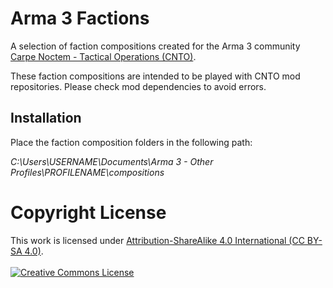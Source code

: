 # Arma 3 Factions
A selection of faction compositions created for the Arma 3 community <a rel="cnto" href="https://www.carpenoctem.co/">Carpe Noctem - Tactical Operations (CNTO)</a>.

These faction compositions are intended to be played with CNTO mod repositories. Please check mod dependencies to avoid errors.





## Installation
Place the faction composition folders in the following path:

*C:\Users\USERNAME\Documents\Arma 3 - Other Profiles\PROFILENAME\compositions*




# Copyright License

This work is licensed under <a rel="license" href="https://creativecommons.org/licenses/by-sa/4.0/">Attribution-ShareAlike 4.0 International (CC BY-SA 4.0)</a>.
<br/><br/>
<a rel="license" href="http://creativecommons.org/licenses/by-nc-sa/4.0/"><img alt="Creative Commons License" style="border-width:0" src="https://i.creativecommons.org/l/by-nc-sa/4.0/88x31.png" /></a>
